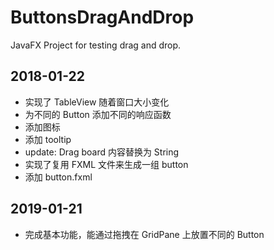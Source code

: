 # ButtonsDragAndDrop
JavaFX Project for testing drag and drop.

## 2018-01-22
- 实现了 TableView 随着窗口大小变化
- 为不同的 Button 添加不同的响应函数
- 添加图标
- 添加 tooltip
- update: Drag board 内容替换为 String
- 实现了复用 FXML 文件来生成一组 button
- 添加 button.fxml

## 2019-01-21
- 完成基本功能，能通过拖拽在 GridPane 上放置不同的 Button
